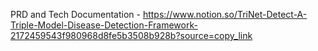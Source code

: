 PRD and Tech Documentation - https://www.notion.so/TriNet-Detect-A-Triple-Model-Disease-Detection-Framework-2172459543f980968d8fe5b3508b928b?source=copy_link
